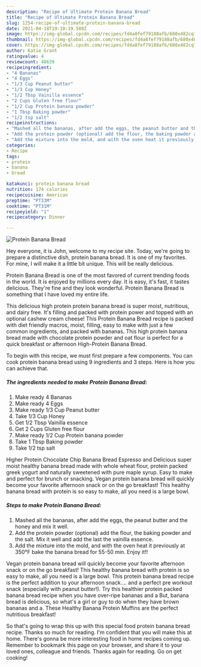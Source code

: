 ```yaml
---
description: "Recipe of Ultimate Protein Banana Bread"
title: "Recipe of Ultimate Protein Banana Bread"
slug: 1254-recipe-of-ultimate-protein-banana-bread
date: 2021-04-18T19:10:19.508Z
image: https://img-global.cpcdn.com/recipes/fd4a8fef79188afb/680x482cq70/protein-banana-bread-recipe-main-photo.jpg
thumbnail: https://img-global.cpcdn.com/recipes/fd4a8fef79188afb/680x482cq70/protein-banana-bread-recipe-main-photo.jpg
cover: https://img-global.cpcdn.com/recipes/fd4a8fef79188afb/680x482cq70/protein-banana-bread-recipe-main-photo.jpg
author: Katie Grant
ratingvalue: 4
reviewcount: 48639
recipeingredient:
- "4 Bananas"
- "4 Eggs"
- "1/3 Cup Peanut butter"
- "1/3 Cup Honey"
- "1/2 Tbsp Vainilla essence"
- "2 Cups Gluten free flour"
- "1/2 Cup Protein banana powder"
- "1 Tbsp Baking powder"
- "1/2 tsp salt"
recipeinstructions:
- "Mashed all the bananas, after add the eggs, the peanut butter and the honey and mix it well."
- "Add the protein powder (optional) add the flour, the baking powder and the salt. Mix it well and add the last the vainilla essence."
- "Add the mixture into the mold, and with the oven heat it previously at 350°F bake the banana bread for 55-50 min. Enjoy it!!"
categories:
- Recipe
tags:
- protein
- banana
- bread

katakunci: protein banana bread 
nutrition: 174 calories
recipecuisine: American
preptime: "PT33M"
cooktime: "PT31M"
recipeyield: "1"
recipecategory: Dinner

---
```



![Protein Banana Bread](https://img-global.cpcdn.com/recipes/fd4a8fef79188afb/680x482cq70/protein-banana-bread-recipe-main-photo.jpg)

Hey everyone, it is John, welcome to my recipe site. Today, we're going to prepare a distinctive dish, protein banana bread. It is one of my favorites. For mine, I will make it a little bit unique. This will be really delicious.

Protein Banana Bread is one of the most favored of current trending foods in the world. It is enjoyed by millions every day. It is easy, it's fast, it tastes delicious. They're fine and they look wonderful. Protein Banana Bread is something that I have loved my entire life.

This delicious high protein protein banana bread is super moist, nutritious, and dairy free. It&#39;s filling and packed with protein power and topped with an optional cashew cream cheese! This Protein Banana Bread recipe is packed with diet friendly macros, moist, filling, easy to make with just a few common ingredients, and packed with bananas. This high protein banana bread made with chocolate protein powder and oat flour is perfect for a quick breakfast or afternoon High-Protein Banana Bread.


To begin with this recipe, we must first prepare a few components. You can cook protein banana bread using 9 ingredients and 3 steps. Here is how you can achieve that.

<!--inarticleads1-->

##### The ingredients needed to make Protein Banana Bread:

1. Make ready 4 Bananas
1. Make ready 4 Eggs
1. Make ready 1/3 Cup Peanut butter
1. Take 1/3 Cup Honey
1. Get 1/2 Tbsp Vainilla essence
1. Get 2 Cups Gluten free flour
1. Make ready 1/2 Cup Protein banana powder
1. Take 1 Tbsp Baking powder
1. Take 1/2 tsp salt


Higher Protein Chocolate Chip Banana Bread Espresso and Delicious super moist healthy banana bread made with whole wheat flour, protein packed greek yogurt and naturally sweetened with pure maple syrup. Easy to make and perfect for brunch or snacking. Vegan protein banana bread will quickly become your favorite afternoon snack or on the go breakfast! This healthy banana bread with protein is so easy to make, all you need is a large bowl. 

<!--inarticleads2-->

##### Steps to make Protein Banana Bread:

1. Mashed all the bananas, after add the eggs, the peanut butter and the honey and mix it well.
1. Add the protein powder (optional) add the flour, the baking powder and the salt. Mix it well and add the last the vainilla essence.
1. Add the mixture into the mold, and with the oven heat it previously at 350°F bake the banana bread for 55-50 min. Enjoy it!!


Vegan protein banana bread will quickly become your favorite afternoon snack or on the go breakfast! This healthy banana bread with protein is so easy to make, all you need is a large bowl. This protein banana bread recipe is the perfect addition to your afternoon snack…. and a perfect pre workout snack (especially with peanut butter!). Try this healthier protein packed banana bread recipe when you have over-ripe bananas and a But, banana bread is delicious, so what&#39;s a girl or guy to do when they have brown bananas and a. These Healthy Banana Protein Muffins are the perfect nutritious breakfast! 

So that's going to wrap this up with this special food protein banana bread recipe. Thanks so much for reading. I'm confident that you will make this at home. There's gonna be more interesting food in home recipes coming up. Remember to bookmark this page on your browser, and share it to your loved ones, colleague and friends. Thanks again for reading. Go on get cooking!

